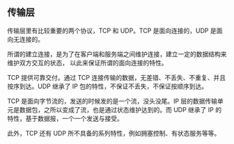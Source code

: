 ## 传输层
传输层里有比较重要的两个协议，TCP 和 UDP。TCP 是面向连接的，UDP 是面向无连接的。

所谓的建立连接，是为了在客户端和服务端之间维护连接，建立一定的数据结构来维护双方交互的状态， 以此来保证所谓的面向连接的特性。

TCP 提供可靠交付。通过 TCP 连接传输的数据，无差错、不丢失、不重复、并且按序到达。UDP 继承了 IP 包的特性，不保证不丢失，不保证按顺序到达。

TCP 是面向字节流的，发送的时候发的是一个流，没头没尾。IP 层的数据传输单元是数据包，之所以变成了流，也是通过状态维护达到的。而 UDP 继承了 IP 的特性，基于数据报，一个一个发送与接受。

此外，TCP 还有 UDP 所不具备的系列特性，例如拥塞控制、有状态服务等等。